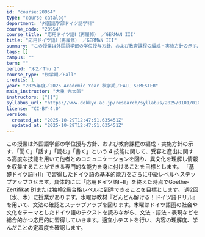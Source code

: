 ```yaml
---
id: "course:20954"
type: "course-catalog"
department: "外国語学部ドイツ語学科"
course_code: "20954"
course_title: "応用ドイツ語Ⅰ（再履修） ／GERMAN III"
title: "応用ドイツ語Ⅰ（再履修） ／GERMAN III"
summary: "この授業は外国語学部の学位授与方針、および教育課程の編成・実施方針の示す、「聞く」「話す」「読む」「書く」という 4 技能に関して、受容と産出に関する高度な技能を用いて他者とのコミュニケーションを図り、異文化を理解し情報を収集することができ…"
tags: []
campus: ""
term: ""
period: "木2／Thu 2"
course_type: "秋学期／Fall"
credits: 1
year: "2025年度／2025 Academic Year 秋学期／FALL SEMESTER"
main_instructor: "大重 光太郎"
instructors: ["[]"]
syllabus_url: "https://www.dokkyo.ac.jp/research/syllabus/2025/0101/0101_20954_ja_JP.html"
license: "CC-BY-4.0"
version:
  created_at: "2025-10-29T12:47:51.635451Z"
  updated_at: "2025-10-29T12:47:51.635451Z"
---
```

この授業は外国語学部の学位授与方針、および教育課程の編成・実施方針の示す、「聞く」「話す」「読む」「書く」という 4 技能に関して、受容と産出に関する高度な技能を用いて他者とのコミュニケーションを図り、異文化を理解し情報を収集することができる専門的な能力を身に付けることを目標とします。 「基礎ドイツ語Ⅰ+Ⅱ」で習得したドイツ語の基本的能力をさらに中級レベルへステップアップさせます。具体的には「応用ドイツ語Ⅰ+Ⅱ」を終えた時点でGoethe-Zertifikat B1または独検2級合格レベルに到達できることを目標とします。 週2回（水、木）に授業があります。水曜は教材『どんどん解ける！ドイツ語ドリル』を用いて、文法の確認とステップアップを図ります。木曜はドイツ語圏の社会や文化をテーマとしたドイツ語のテクストを読みながら、文法・語法・表現などを総合的かつ応用的に習得していきます。適宜小テストを行い、内容の理解度、学んだことの定着度を確認します。
